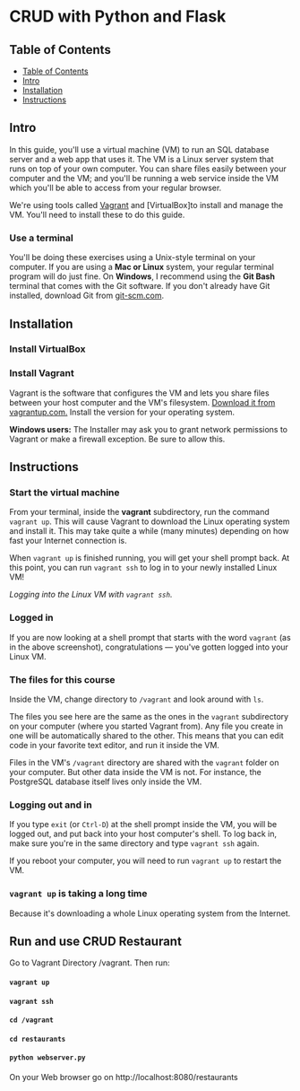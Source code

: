 # CRUD with Python and Flask


## Table of Contents

- [Table of Contents](#table-of-contents)
- [Intro](#intro)
- [Installation](#installation)
- [Instructions](#instructions)


## Intro

In this guide, you'll use a virtual machine (VM) to run an SQL database server and a web app that uses it. The VM is a Linux server system that runs on top of your own computer. You can share files easily between your computer and the VM; and you'll be running a web service inside the VM which you'll be able to access from your regular browser.

We're using tools called [Vagrant](https://www.vagrantup.com/) and [VirtualBox]to install and manage the VM. You'll need to install these to do this guide. 

### Use a terminal

You'll be doing these exercises using a Unix-style terminal on your computer. If you are using a **Mac or Linux** system, your regular terminal program will do just fine. On **Windows**, I recommend using the **Git Bash** terminal that comes with the Git software. If you don't already have Git installed, download Git from [git-scm.com](https://git-scm.com/downloads).

## Installation

### Install VirtualBox

### Install Vagrant

Vagrant is the software that configures the VM and lets you share files between your host computer and the VM's filesystem. [Download it from vagrantup.com.](https://www.vagrantup.com/downloads.html) Install the version for your operating system.

**Windows users:** The Installer may ask you to grant network permissions to Vagrant or make a firewall exception. Be sure to allow this.


## Instructions

### Start the virtual machine

From your terminal, inside the **vagrant** subdirectory, run the command `vagrant up`. This will cause Vagrant to download the Linux operating system and install it. This may take quite a while (many minutes) depending on how fast your Internet connection is.

When `vagrant up` is finished running, you will get your shell prompt back. At this point, you can run `vagrant ssh` to log in to your newly installed Linux VM!

_Logging into the Linux VM with `vagrant ssh`._

### Logged in

If you are now looking at a shell prompt that starts with the word `vagrant` (as in the above screenshot), congratulations — you've gotten logged into your Linux VM.

### The files for this course

Inside the VM, change directory to `/vagrant` and look around with `ls`.

The files you see here are the same as the ones in the `vagrant` subdirectory on your computer (where you started Vagrant from). Any file you create in one will be automatically shared to the other. This means that you can edit code in your favorite text editor, and run it inside the VM.

Files in the VM's `/vagrant` directory are shared with the `vagrant` folder on your computer. But other data inside the VM is not. For instance, the PostgreSQL database itself lives only inside the VM.

### Logging out and in

If you type `exit` (or `Ctrl-D`) at the shell prompt inside the VM, you will be logged out, and put back into your host computer's shell. To log back in, make sure you're in the same directory and type `vagrant ssh` again.

If you reboot your computer, you will need to run `vagrant up` to restart the VM.

### `vagrant up` is taking a long time

Because it's downloading a whole Linux operating system from the Internet.




## Run and use CRUD Restaurant

Go to Vagrant Directory /vagrant. Then run:
#### `vagrant up` 
#### `vagrant ssh`
#### `cd /vagrant`
#### `cd restaurants`
#### `python webserver.py`

On your Web browser go on http://localhost:8080/restaurants



